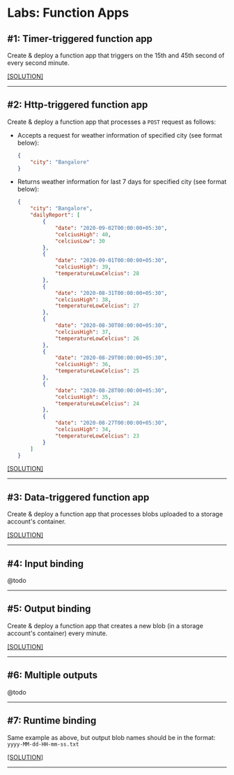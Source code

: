 # Labs: Function Apps

## #1: Timer-triggered function app

Create & deploy a function app that triggers on the 15th and 45th second of every second minute.

[[SOLUTION]](../code-samples/function-app-mixed/TimerTriggerFunction.cs)

-----

## #2: Http-triggered function app

Create & deploy a function app that processes a `POST` request as follows:

* Accepts a request for weather information of specified city (see format below):

    ```json
    {
        "city": "Bangalore"
    }
    ```

* Returns weather information for last 7 days for specified city (see format below):

    ```json
    {
        "city": "Bangalore",
        "dailyReport": [
            {
                "date": "2020-09-02T00:00:00+05:30",
                "celciusHigh": 40,
                "celciusLow": 30
            },
            {
                "date": "2020-09-01T00:00:00+05:30",
                "celciusHigh": 39,
                "temperatureLowCelcius": 28
            },
            {
                "date": "2020-08-31T00:00:00+05:30",
                "celciusHigh": 38,
                "temperatureLowCelcius": 27
            },
            {
                "date": "2020-08-30T00:00:00+05:30",
                "celciusHigh": 37,
                "temperatureLowCelcius": 26
            },
            {
                "date": "2020-08-29T00:00:00+05:30",
                "celciusHigh": 36,
                "temperatureLowCelcius": 25
            },
            {
                "date": "2020-08-28T00:00:00+05:30",
                "celciusHigh": 35,
                "temperatureLowCelcius": 24
            },
            {
                "date": "2020-08-27T00:00:00+05:30",
                "celciusHigh": 34,
                "temperatureLowCelcius": 23
            }
        ]
    }
    ```

[[SOLUTION]](../code-samples/function-app-mixed/HttpTriggerFunctionAdv.cs)

-----

## #3: Data-triggered function app

Create & deploy a function app that processes blobs uploaded to a storage account's container.

[[SOLUTION]](../code-samples/function-app-mixed/BlobTriggerFunction.cs)

-----

## #4: Input binding

@todo

-----

## #5: Output binding

Create & deploy a function app that creates a new blob (in a storage account's container) every minute.

[[SOLUTION]](../code-samples/function-app-mixed/BlobOutputFunction.cs)

-----

## #6: Multiple outputs

@todo

-----

## #7: Runtime binding

Same example as above, but output blob names should be in the format: `yyyy-MM-dd-HH-mm-ss.txt`

[[SOLUTION]](../code-samples/function-app-mixed/BlobRuntimeBindingFunction.cs)

-----
